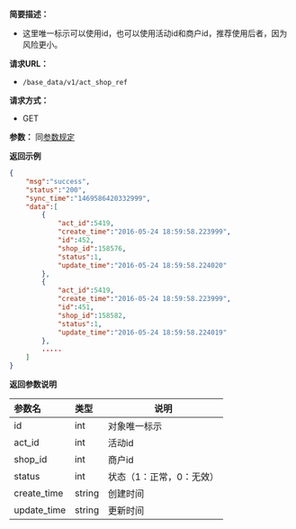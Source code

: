 **简要描述：**

- 这里唯一标示可以使用id，也可以使用活动id和商户id，推荐使用后者，因为风险更小。

**请求URL：**
- `/base_data/v1/act_shop_ref`

**请求方式：**
- GET

**参数：**
同[参数规定](http://doc.liexiong.cc/#/%E6%8E%A5%E5%8F%A3%E8%A7%84%E5%88%99/%E5%8F%82%E6%95%B0%E8%A7%84%E5%AE%9A)

 **返回示例**

```json
{
    "msg":"success",
    "status":"200",
    "sync_time":"1469586420332999",
    "data":[
        {
            "act_id":5419,
            "create_time":"2016-05-24 18:59:58.223999",
            "id":452,
            "shop_id":158576,
            "status":1,
            "update_time":"2016-05-24 18:59:58.224020"
        },
        {
            "act_id":5419,
            "create_time":"2016-05-24 18:59:58.223999",
            "id":451,
            "shop_id":158582,
            "status":1,
            "update_time":"2016-05-24 18:59:58.224019"
        },
        .....
    ]
}
```

 **返回参数说明** 

|参数名|类型|说明|
|:-----  |:-----|-----                           |
|id |int   |对象唯一标示  |
|act_id |int   |活动id  |
|shop_id |int   |商户id  |
|status|int|状态（1：正常，0：无效）|
|create_time|string|创建时间|
|update_time|string|更新时间|
